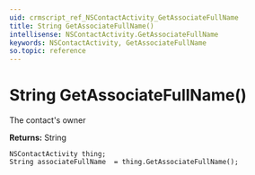 ```yaml
---
uid: crmscript_ref_NSContactActivity_GetAssociateFullName
title: String GetAssociateFullName()
intellisense: NSContactActivity.GetAssociateFullName
keywords: NSContactActivity, GetAssociateFullName
so.topic: reference
---
```


# String GetAssociateFullName()

The contact's owner

**Returns:** String

```crmscript
NSContactActivity thing;
String associateFullName  = thing.GetAssociateFullName();
```

